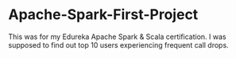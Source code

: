 # Apache-Spark-First-Project
This was for my Edureka Apache Spark &amp; Scala certification. I was supposed to find out top 10 users experiencing frequent call drops.
